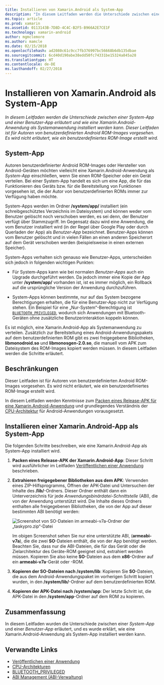```yaml
---
title: Installieren von Xamarin.Android als System-App
description: "In diesem Leitfaden werden die Unterschiede zwischen einer System-App und einer Benutzer-App erläutert und wie eine Xamarin.Android-Anwendung als Systemanwendung installiert werden kann. Dieser Leitfaden ist für Autoren von benutzerdefinierten Android ROM-Images vorgesehen. Es wird nicht erläutert, wie ein benutzerdefiniertes ROM-Image erstellt wird."
ms.topic: article
ms.prod: xamarin
ms.assetid: 0113143B-7D8D-4C4C-B2F5-B966A2E7CE1F
ms.technology: xamarin-android
author: mgmclemore
ms.author: mamcle
ms.date: 02/15/2018
ms.openlocfilehash: ad2080c61c9cc7fb376997bc56668b6db135dbae
ms.sourcegitcommit: 6cd40d190abe38edd50fc74331be15324a845a28
ms.translationtype: HT
ms.contentlocale: de-DE
ms.lasthandoff: 02/27/2018
---
```

# <a name="installing-xamarinandroid-as-a-system-app"></a>Installieren von Xamarin.Android als System-App

_In diesem Leitfaden werden die Unterschiede zwischen einer System-App und einer Benutzer-App erläutert und wie eine Xamarin.Android-Anwendung als Systemanwendung installiert werden kann. Dieser Leitfaden ist für Autoren von benutzerdefinierten Android ROM-Images vorgesehen. Es wird nicht erläutert, wie ein benutzerdefiniertes ROM-Image erstellt wird._

## <a name="system-app"></a>System-App

Autoren benutzerdefinierter Android ROM-Images oder Hersteller von Android-Geräten möchten vielleicht eine Xamarin.Android-Anwendung als _System-App_ einschließen, wenn Sie einen ROM-Speicher oder ein Gerät verteilen. Bei einer System-App handelt es sich um eine App, die für das Funktionieren des Geräts bzw. für die Bereitstellung von Funktionen vorgesehen ist, die der Autor von benutzerdefinierten ROMs immer zur Verfügung haben möchte.

System-Apps werden im Ordner **/system/app/** installiert (ein schreibgeschütztes Verzeichnis im Dateisystem) und können weder vom Benutzer gelöscht noch verschoben werden, es sei denn, der Benutzer verfügt über Stammzugriff. Im Gegensatz dazu wird eine Anwendung, die vom Benutzer installiert wird (in der Regel über Google Play oder durch Querladen der App) als _Benutzer-App_ bezeichnet. Benutzer-Apps können vom Benutzer gelöscht und in vielen Fällen an einen anderen Speicherort auf dem Gerät verschoben werden (beispielsweise in einen externen Speicher).

System-Apps verhalten sich genauso wie Benutzer-Apps, unterscheiden sich jedoch in folgenden wichtigen Punkten:

- Für System-Apps kann wie bei normalen _Benutzer-Apps_ auch ein Upgrade durchgeführt werden. Da jedoch immer eine Kopie der App unter **/system/app/** vorhanden ist, ist es immer möglich, ein Rollback auf die ursprüngliche Version der Anwendung durchzuführen.

- System-Apps können bestimmte, nur auf das System bezogene Berechtigungen erhalten, die für eine Benutzer-App nicht zur Verfügung stehen. Ein Beispiel für eine „Nur-System“-Berechtigung ist [`BLUETOOTH_PRIVILEGED`](https://developer.android.com/reference/android/Manifest.permission.html#BLUETOOTH_PRIVILEGED), wodurch sich Anwendungen mit Bluetooth-Geräten ohne zusätzliche Benutzerinteraktion koppeln können.

Es ist möglich, eine Xamarin.Android-App als Systemanwendung zu verteilen. Zusätzlich zur Bereitstellung eines Android-Anwendungspakets auf dem benutzerdefinierten ROM gibt es zwei freigegebene Bibliotheken, **libmonodroid.so** und **libmonosgen-2.0.so**, die manuell vom APK zum Dateisystem des ROM-Images kopiert werden müssen. In diesem Leitfaden werden die Schritte erläutert.

## <a name="restrictions"></a>Beschränkungen

Dieser Leitfaden ist für Autoren von benutzerdefinierten Android ROM-Images vorgesehen. Es wird nicht erläutert, wie ein benutzerdefiniertes ROM-Image erstellt wird.

In diesem Leitfaden werden Kenntnisse zum [Packen eines Release-APK für eine Xamarin.Android-Anwendung](~/android/deploy-test/publishing/index.md) und grundlegendes Verständnis der [CPU-Architektur](~/android/app-fundamentals/cpu-architectures.md) für Android-Anwendungen vorausgesetzt.

## <a name="install-a-xamarinandroid-app-as-a-system-app"></a>Installieren einer Xamarin.Android-App als System-App

Die folgenden Schritte beschreiben, wie eine Xamarin.Android-App als System-App installiert wird.

1. **Packen eines Release-APK der Xamarin.Android-App**: Dieser Schritt wird ausführlicher im Leitfaden [Veröffentlichen einer Anwendung](~/android/deploy-test/publishing/index.md) beschrieben.

2. **Extrahieren freigegebener Bibliotheken aus dem APK**: Verwenden eines ZIP-Hilfsprogramms, Öffnen der APK-Datei und Untersuchen der Inhalte des **/lib/**-Ordners. Dieser Ordner enthält dann ein Unterverzeichnis für jede _Anwendungsbinärdatei-Schnittstelle_ (ABI), die von der Anwendung unterstützt wird. Die Inhalte dieses Ordners enthalten alle freigegebenen Bibliotheken, die von der App auf dieser bestimmten ABI benötigt werden:

    ![Screenshot von SO-Dateien im armeabi-v7a-Ordner der „taskypro.zip“-Datei](install-system-app-images/install-system-app-01.png)

   Im obigen Screenshot sehen Sie nur eine unterstützte ABI, (**armeabi-v7a**), die die zwei **SO**-Dateien enthält, die von der App benötigt werden. Beachten Sie, dass nur die ABI-Dateien, die für das Gerät oder die Zielarchitektur des Geräte-ROM geeignet sind, extrahiert werden müssen. Kopieren Sie also keine **SO**-Dateien aus dem **x86**-Ordner auf ein **armeabi-v7a**-Gerät oder -ROM.

3. **Kopieren der SO-Dateien nach /system/lib**: Kopieren Sie **SO**-Dateien, die aus dem Android-Anwendungspaket im vorherigen Schritt kopiert wurden, in den **/system/lib/**-Ordner auf dem benutzerdefinierten ROM.

4. **Kopieren der APK-Datei nach /system/app**: Der letzte Schritt ist, die APK-Datei in den **/system/app**-Ordner auf dem ROM zu kopieren.


## <a name="summary"></a>Zusammenfassung

In diesem Leitfaden wurden die Unterschiede zwischen einer _System-App_ und einer _Benutzer-App_ erläutert, und es wurde erklärt, wie eine Xamarin.Android-Anwendung als System-App installiert werden kann.



## <a name="related-links"></a>Verwandte Links

- [Veröffentlichen einer Anwendung](~/android/deploy-test/publishing/index.md)
- [CPU-Architekturen](~/android/app-fundamentals/cpu-architectures.md)
- [BLUETOOTH_PRIVILEGED](https://developer.android.com/reference/android/Manifest.permission.html#BLUETOOTH_PRIVILEGED)
- [ABI Management (ABI-Verwaltung)](https://developer.android.com/ndk~/abis.html)
